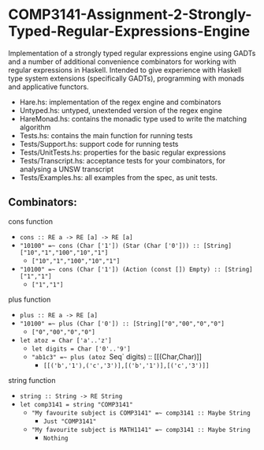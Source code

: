 # COMP3141-Assignment-2-Strongly-Typed-Regular-Expressions-Engine
Implementation of a strongly typed regular expressions engine using GADTs and a number of additional convenience combinators for working with regular expressions in Haskell. Intended to give experience with Haskell type system extensions (specifically GADTs), programming with monads and applicative functors.

- Hare.hs: implementation of the regex engine and combinators
- Untyped.hs: untyped, unextended version of the regex engine
- HareMonad.hs: contains the monadic type used to write the matching algorithm
- Tests.hs: contains the main function for running tests
- Tests/Support.hs: support code for running tests
- Tests/UnitTests.hs: properties for the basic regular expressions
- Tests/Transcript.hs: acceptance tests for your combinators, for analysing a UNSW transcript
- Tests/Examples.hs: all examples from the spec, as unit tests.

## Combinators:
cons function
- `cons :: RE a -> RE [a] -> RE [a]`
- `"10100" =~ cons (Char ['1']) (Star (Char ['0'])) :: [String]["10","1","100","10","1"]`
   - `["10","1","100","10","1"]`
- `"10100" =~ cons (Char ['1']) (Action (const []) Empty) :: [String]["1","1"]`
   - `["1","1"]`

plus function
- `plus :: RE a -> RE [a]`
- `"10100" =~ plus (Char ['0']) :: [String]["0","00","0","0"]`
   - `["0","00","0","0"]`
- `let atoz = Char ['a'..'z']`
   - `let digits = Char ['0'..'9']`
   - `"ab1c3" =~ plus (atoz `Seq` digits) :: [[(Char,Char)]]
      - `[[('b','1'),('c','3')],[('b','1')],[('c','3')]]`

string function
- `string :: String -> RE String`
- `let comp3141 = string "COMP3141"`
   - `"My favourite subject is COMP3141" =~ comp3141 :: Maybe String`
      - `Just "COMP3141"`
   - `"My favourite subject is MATH1141" =~ comp3141 :: Maybe String`
      - `Nothing`
